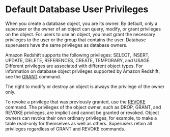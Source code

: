 # Default Database User Privileges<a name="r_Privileges"></a>

When you create a database object, you are its owner\. By default, only a superuser or the owner of an object can query, modify, or grant privileges on the object\. For users to use an object, you must grant the necessary privileges to the user or the group that contains the user\. Database superusers have the same privileges as database owners\.

Amazon Redshift supports the following privileges: SELECT, INSERT, UPDATE, DELETE, REFERENCES, CREATE, TEMPORARY, and USAGE\. Different privileges are associated with different object types\. For information on database object privileges supported by Amazon Redshift, see the [GRANT](r_GRANT.md) command\.

The right to modify or destroy an object is always the privilege of the owner only\. 

To revoke a privilege that was previously granted, use the [REVOKE](r_REVOKE.md) command\. The privileges of the object owner, such as DROP, GRANT, and REVOKE privileges, are implicit and cannot be granted or revoked\. Object owners can revoke their own ordinary privileges, for example, to make a table read\-only for themselves as well as others\. Superusers retain all privileges regardless of GRANT and REVOKE commands\.